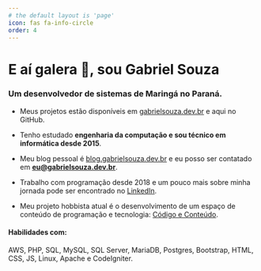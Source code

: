```yaml
---
# the default layout is 'page'
icon: fas fa-info-circle
order: 4
---
```


<h1>E aí galera 👋, sou Gabriel Souza</h1>
<h3>Um desenvolvedor de sistemas de Maringá no Paraná.</h3>

- Meus projetos estão disponíveis em [gabrielsouza.dev.br](https://gabrielsouza.dev.br) e aqui no GitHub.

- Tenho estudado **engenharia da computação e sou técnico em informática desde 2015**.

- Meu blog pessoal é [blog.gabrielsouza.dev.br](https://blog.gabrielsouza.dev.br) e eu posso ser contatado em **eu@gabrielsouza.dev.br**.

- Trabalho com programação desde 2018 e um pouco mais sobre minha jornada pode ser encontrado no [LinkedIn](https://www.linkedin.com/in/gabrielsdesouza/).

- Meu projeto hobbista atual é o desenvolvimento de um espaço de conteúdo de programação e tecnologia: [Código e Conteúdo](https://codigoeconteudo.com.br).


<h4 align="left">Habilidades com:</h4> 

AWS, PHP, SQL, MySQL, SQL Server, MariaDB, Postgres, Bootstrap, HTML, CSS, JS, Linux, Apache e CodeIgniter.

